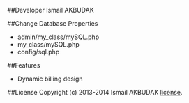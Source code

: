 ##Developer Ismail AKBUDAK

##Change Database  Properties
* admin/my_class/mySQL.php
* my_class/mySQL.php
* config/sql.php 

##Features
* Dynamic billing design


##License
Copyright (c) 2013-2014 Ismail AKBUDAK 
[license](https://github.com/ismailakbudak/online-fatura/blob/master/LICENSE.txt). 